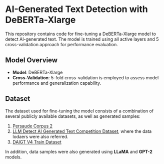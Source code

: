 # AI-Generated Text Detection with DeBERTa-Xlarge

This repository contains code for fine-tuning a DeBERTa-Xlarge model to detect AI-generated text. The model is trained using all active layers and 5 cross-validation approach for performance evaluation.

## Model Overview

- **Model**: DeBERTa-Xlarge
- **Cross-Validation**: 5-fold cross-validation is employed to assess model performance and generalization capability.

## Dataset

The dataset used for fine-tuning the model consists of a combination of several publicly available datasets, as well as generated samples:

1. [Persaude Corpus 2](https://www.kaggle.com/datasets/nbroad/persaude-corpus-2?resource=download)
2. [LLM Detect AI Generated Text Competition Dataset](https://www.kaggle.com/competitions/llm-detect-ai-generated-text/discussion/470121), where the data lodaers were also referred.
3. [DAIGT V4 Train Dataset](https://www.kaggle.com/datasets/thedrcat/daigt-v4-train-dataset)

In addition, data samples were also generated using **LLaMA** and **GPT-2** models.
